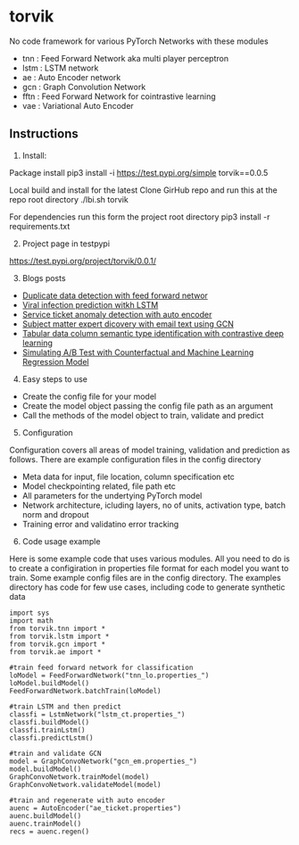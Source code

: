 # torvik

No code framework for various PyTorch Networks with these modules
* tnn : Feed Forward Network aka multi player perceptron
* lstm : LSTM network
* ae : Auto Encoder network
* gcn : Graph Convolution Network
* fftn : Feed Forward Network for cointrastive learning
* vae : Variational Auto Encoder

## Instructions

1. Install:

Package install
pip3 install -i https://test.pypi.org/simple torvik==0.0.5

Local build and install for the latest
Clone GirHub repo and run this at the repo root directory
./lbi.sh torvik

For dependencies run this form the project root directory
pip3 install -r requirements.txt

2. Project page in testpypi

https://test.pypi.org/project/torvik/0.0.1/

3. Blogs posts

* [Duplicate data detection with feed forward networ](https://pkghosh.wordpress.com/2021/07/21/duplicate-data-detection-with-neural-network-and-contrastive-learning/)
* [Viral infection prediction witkh LSTM](https://pkghosh.wordpress.com/2020/08/18/predicting-individual-viral-infection-using-contact-data-with-lstm-neural-network/)
* [Service ticket anomaly detection with auto encoder](https://pkghosh.wordpress.com/2021/01/20/customer-service-quality-monitoring-with-autoencoder-based-anomalous-case-detection/)
* [Subject matter expert dicovery with email text using GCN](https://pkghosh.wordpress.com/2022/04/28/discovering-subject-matter-experts-from-email-communication-data-using-graph-convolution-network/)
* [Tabular data column semantic type identification with contrastive deep learning](https://pkghosh.wordpress.com/2022/06/30/tabular-data-column-semantic-type-identification-with-contrastive-deep-learning/)
* [Simulating A/B Test with Counterfactual and Machine Learning Regression Model](https://pkghosh.wordpress.com/2023/02/28/simulating-a-b-test-with-counterfactual-and-machine-learning-regression-model/)

4. Easy steps to use

* Create the config file for your model
* Create the model object passing the config file path as an argument
* Call the methods of the model object to train, validate and predict

5. Configuration

Configuration covers all areas of model training, validation and prediction as follows. There are example 
configuration files in the config directory
* Meta data for input, file location, column specification etc
* Model checkpointing related, file path etc
* All parameters for the undertying PyTorch model
* Network architecture, icluding layers, no of units, activation type, batch norm and dropout
* Training error and validatino error tracking 

6. Code usage example

Here is some example code that uses various modules. All you need to do is to create a configiration
in properties file format for each model you want to train. Some example config files are in the
config directory. The examples directory has code for few use cases, including code to generate 
synthetic data

	import sys
	import math
	from torvik.tnn import *
	from torvik.lstm import *
	from torvik.gcn import *
	from torvik.ae import *
	
	#train feed forward network for classification
	loModel = FeedForwardNetwork("tnn_lo.properties_")
	loModel.buildModel()
	FeedForwardNetwork.batchTrain(loModel)	
	
	#train LSTM and then predict
	classfi = LstmNetwork("lstm_ct.properties_")
	classfi.buildModel()
	classfi.trainLstm()
	classfi.predictLstm()
	
	#train and validate GCN
	model = GraphConvoNetwork("gcn_em.properties_")
	model.buildModel()
	GraphConvoNetwork.trainModel(model)
	GraphConvoNetwork.validateModel(model)
	
	#train and regenerate with auto encoder
	auenc = AutoEncoder("ae_ticket.properties")
	auenc.buildModel()
	auenc.trainModel()
	recs = auenc.regen()
	
	
